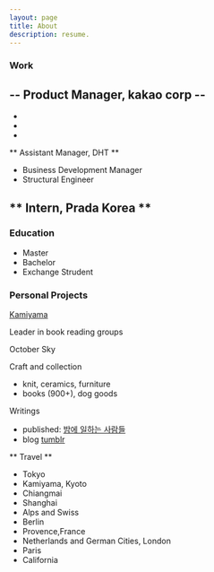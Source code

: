```yaml
---
layout: page
title: About
description: resume.
---
```



### Work


-- Product Manager, kakao corp --
- 
- 
-
-


** Assistant Manager, DHT **
- Business Development Manager
- Structural Engineer


** Intern, Prada Korea **
-


### Education

* Master
* Bachelor
* Exchange Strudent


### Personal Projects 

[Kamiyama]()


Leader in book reading groups


October Sky


Craft and collection
* knit, ceramics, furniture
* books (900+), dog goods 


Writings
* published: [밤에 일하는 사람들]()
* blog [tumblr]()

** Travel **
- Tokyo
- Kamiyama, Kyoto
- Chiangmai
- Shanghai
- Alps and Swiss
- Berlin
- Provence,France
- Netherlands and German Cities, London
- Paris
- California

